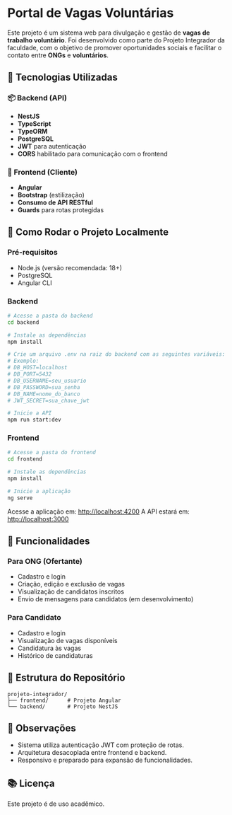 # Portal de Vagas Voluntárias

Este projeto é um sistema web para divulgação e gestão de **vagas de trabalho voluntário**. Foi desenvolvido como parte do Projeto Integrador da faculdade, com o objetivo de promover oportunidades sociais e facilitar o contato entre **ONGs** e **voluntários**.

## 🔧 Tecnologias Utilizadas

### 📦 Backend (API)

* **NestJS**
* **TypeScript**
* **TypeORM**
* **PostgreSQL**
* **JWT** para autenticação
* **CORS** habilitado para comunicação com o frontend

### 🎨 Frontend (Cliente)

* **Angular**
* **Bootstrap** (estilização)
* **Consumo de API RESTful**
* **Guards** para rotas protegidas

## 🚀 Como Rodar o Projeto Localmente

### Pré-requisitos

* Node.js (versão recomendada: 18+)
* PostgreSQL
* Angular CLI

### Backend

```bash
# Acesse a pasta do backend
cd backend

# Instale as dependências
npm install

# Crie um arquivo .env na raiz do backend com as seguintes variáveis:
# Exemplo:
# DB_HOST=localhost
# DB_PORT=5432
# DB_USERNAME=seu_usuario
# DB_PASSWORD=sua_senha
# DB_NAME=nome_do_banco
# JWT_SECRET=sua_chave_jwt

# Inicie a API
npm run start:dev
```

### Frontend

```bash
# Acesse a pasta do frontend
cd frontend

# Instale as dependências
npm install

# Inicie a aplicação
ng serve
```

Acesse a aplicação em: [http://localhost:4200](http://localhost:4200)
A API estará em: [http://localhost:3000](http://localhost:3000)

## 🧩 Funcionalidades

### Para ONG (Ofertante)

* Cadastro e login
* Criação, edição e exclusão de vagas
* Visualização de candidatos inscritos
* Envio de mensagens para candidatos (em desenvolvimento)

### Para Candidato

* Cadastro e login
* Visualização de vagas disponíveis
* Candidatura às vagas
* Histórico de candidaturas

## 📁 Estrutura do Repositório

```
projeto-integrador/
├── frontend/      # Projeto Angular
└── backend/       # Projeto NestJS
```

## 📌 Observações

* Sistema utiliza autenticação JWT com proteção de rotas.
* Arquitetura desacoplada entre frontend e backend.
* Responsivo e preparado para expansão de funcionalidades.

## 📚 Licença

Este projeto é de uso acadêmico.
